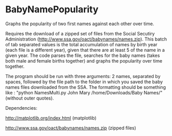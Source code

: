 BabyNamePopularity
==================

Graphs the popularity of two first names against each other over time.

Requires the download of a zipped set of files from the Social Secutiry Administration (http://www.ssa.gov/oact/babynames/names.zip).  This batch of tab separated values is the total accumulation of names by birth year (each file is a different year), given that there are at least 5 of the name in a given year.  The code parses the file, searches for the baby names (takes both male and female births together) and graphs the popularity over time together.

The program should be run with three arguments: 2 names, separated by spaces, followed by the file path to the folder in which you saved the baby names files downloaded from the SSA. The formatting should be something like : "python NamesMulti.py John Mary /home/Downloads/Baby Names/" (without outer quotes).

Dependencies:

http://matplotlib.org/index.html (matplotlib)

http://www.ssa.gov/oact/babynames/names.zip (zipped files)

